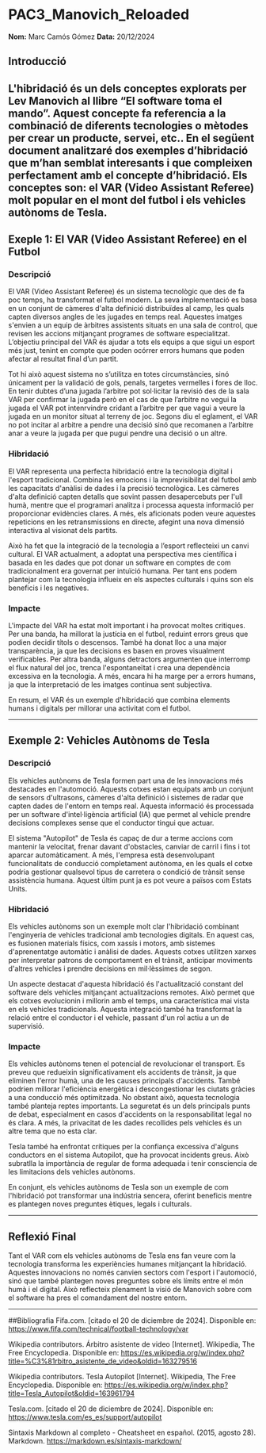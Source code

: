 # PAC3_Manovich_Reloaded
**Nom:** Marc Camós Gómez 
**Data:** 20/12/2024

## Introducció 
L'hibridació és un dels conceptes explorats per Lev Manovich al llibre “El software toma el mando”. 
Aquest concepte fa referencia a la combinació de diferents tecnologies o mètodes per crear un producte, servei, etc.. 
En el següent document analitzaré dos exemples d’hibridació que m’han semblat interesants i que compleixen perfectament amb el concepte d’hibridació. Els conceptes son: el VAR (Video Assistant Referee) molt popular en el mont del futbol i els vehicles autònoms de Tesla.
---

## Exeple 1: El VAR (Video Assistant Referee) en el Futbol

### Descripció
El VAR (Video Assistant Referee) és un sistema tecnològic que des de fa poc temps, ha transformat el futbol modern. La seva implementació es basa en un conjunt de càmeres d'alta definició distribuïdes al camp, les quals capten diversos angles de les jugades en temps real. Aquestes imatges s'envien a un equip de àrbitres assistents situats en una sala de control, que revisen les accions mitjançant programes de software especialitzat. 
L’objectiu principal del VAR és ajudar a tots els equips a que sigui un esport més just, tenint en compte que poden ocórrer errors humans que poden afectar al resultat final d’un partit.

Tot hi això aquest sistema no s’utilitza en totes circumstàncies, sinó únicament per la validació de gols, penals, targetes vermelles i fores de lloc. En tenir dubtes d’una jugada l’arbitre pot sol·licitar la revisió des de la sala VAR per confirmar la jugada però en el cas de que l’arbitre no vegui la jugada el VAR pot intenrvindre cridant a l’arbitre per que vagui a veure la jugada en un monitor situat al terreny de joc. Segons diu el eglament, el VAR no pot incitar al arbitre a pendre una decisió sinó que recomanen a l’arbitre anar a veure la jugada per que pugui pendre una decisió o un altre.

### Hibridació
El VAR representa una perfecta hibridació entre la tecnologia digital i l'esport tradicional. Combina les emocions i la imprevisibilitat del futbol amb les capacitats d'anàlisi de dades i la precisió tecnològica. Les càmeres d'alta definició capten detalls que sovint passen desapercebuts per l'ull humà, mentre que el programari analitza i processa aquesta informació per proporcionar evidències clares. A més, els aficionats poden veure aquestes repeticions en les retransmissions en directe, afegint una nova dimensió interactiva al visionat dels partits.

Això ha fet que la integració de la tecnologia a l’esport reflecteixi un canvi cultural. El VAR actualment, a adoptat una perspectiva mes científica i basada en les dades que pot donar un software en comptes de com tradicionalment era governat per intuïció humana. Per tant ens podem plantejar com la tecnologia influeix en els aspectes culturals i quins son els beneficis i les negatives.

### Impacte
L'impacte del VAR ha estat molt important i ha provocat moltes critiques. Per una banda, ha millorat la justícia en el futbol, reduint errors greus que podien decidir títols o descensos. També ha donat lloc a una major transparència, ja que les decisions es basen en proves visualment verificables. Per altra banda, alguns detractors argumenten que interromp el flux natural del joc, trenca l'espontaneïtat i crea una dependència excessiva en la tecnologia. A més, encara hi ha marge per a errors humans, ja que la interpretació de les imatges continua sent subjectiva.

En resum, el VAR és un exemple d'hibridació que combina elements humans i digitals per millorar una activitat com el futbol.

---

## Exemple 2: Vehicles Autònoms de Tesla

### Descripció
Els vehicles autònoms de Tesla formen part una de les innovacions més destacades en l'automoció. Aquests cotxes estan equipats amb un conjunt de sensors d'ultrasons, càmeres d'alta definició i sistemes de radar que capten dades de l'entorn en temps real. Aquesta informació és processada per un software d'intel·ligència artificial (IA) que permet al vehicle prendre decisions complexes sense que el conductor tingui que actuar.

El sistema "Autopilot" de Tesla és capaç de dur a terme accions com mantenir la velocitat, frenar davant d'obstacles, canviar de carril i fins i tot aparcar automàticament. A més, l'empresa està desenvolupant funcionalitats de conducció completament autònoma, en les quals el cotxe podria gestionar qualsevol tipus de carretera o condició de trànsit sense assistència humana. Aquest últim punt ja es pot veure a països com Estats Units.

### Hibridació
Els vehicles autònoms son un exemple molt clar l'hibridació combinant l'enginyeria de vehicles tradicional amb tecnologies digitals. En aquest cas, es fusionen materials físics, com xassís i motors, amb sistemes d'aprenentatge automàtic i anàlisi de dades. Aquests cotxes utilitzen xarxes per interpretar patrons de comportament en el trànsit, anticipar moviments d'altres vehicles i prendre decisions en mil·lèssimes de segon.

Un aspecte destacat d'aquesta hibridació és l'actualització constant del software dels vehicles mitjançant actualitzacions remotes. Això permet que els cotxes evolucionin i millorin amb el temps, una característica mai vista en els vehicles tradicionals. Aquesta integració també ha transformat la relació entre el conductor i el vehicle, passant d'un rol actiu a un de supervisió.

### Impacte
Els vehicles autònoms tenen el potencial de revolucionar el transport. Es preveu que redueixin significativament els accidents de trànsit, ja que eliminen l'error humà, una de les causes principals d'accidents. També podrien millorar l'eficiència energètica i descongestionar les ciutats gràcies a una conducció més optimitzada. No obstant això, aquesta tecnologia també planteja reptes importants. La seguretat és un dels principals punts de debat, especialment en casos d'accidents on la responsabilitat legal no és clara. A més, la privacitat de les dades recollides pels vehicles és un altre tema que no esta clar.

Tesla també ha enfrontat crítiques per la confiança excessiva d'alguns conductors en el sistema Autopilot, que ha provocat incidents greus. Això subratlla la importància de regular de forma adequada i tenir consciencia de les limitacions dels vehicles autònoms.

En conjunt, els vehicles autònoms de Tesla son un exemple de com l'hibridació pot transformar una indústria sencera, oferint beneficis mentre es plantegen noves preguntes ètiques, legals i culturals.

---

## Reflexió Final
Tant el VAR com els vehicles autònoms de Tesla ens fan veure com la tecnologia transforma les experiències humanes mitjançant la hibridació. Aquestes innovacions no només canvien sectors com l'esport i l'automoció, sinó que també plantegen noves preguntes sobre els límits entre el món humà i el digital. Això reflecteix plenament la visió de Manovich sobre com el software ha pres el comandament del nostre entorn.

---

##Bibliografia
Fifa.com. [citado el 20 de diciembre de 2024]. Disponible en: https://www.fifa.com/technical/football-technology/var

Wikipedia contributors. Árbitro asistente de video [Internet]. Wikipedia, The Free
Encyclopedia. Disponible en: https://es.wikipedia.org/w/index.php?title=%C3%81rbitro_asistente_de_video&oldid=163279516

Wikipedia contributors. Tesla Autopilot [Internet]. Wikipedia, The Free Encyclopedia. Disponible en: https://es.wikipedia.org/w/index.php?title=Tesla_Autopilot&oldid=163961794

Tesla.com. [citado el 20 de diciembre de 2024]. Disponible en: https://www.tesla.com/es_es/support/autopilot

Sintaxis Markdown al completo - Cheatsheet en español. (2015, agosto 28). Markdown. https://markdown.es/sintaxis-markdown/

